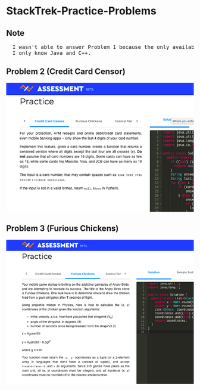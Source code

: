 # StackTrek-Practice-Problems
## Note
<pre>
  I wasn't able to answer Problem 1 because the only available languages are Python & Javascript.
  I only know Java and C++.
</pre>
## Problem 2 (Credit Card Censor)
![](problem2.png)
## Problem 3 (Furious Chickens)
![](problem3.png)

